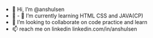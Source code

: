 - 👋 Hi, I’m @anshulsen
- 👀 - 🌱 I’m currently learning HTML CSS and JAVA(CP)
- 💞️ I’m looking to collaborate on code practice and learn 
- 📫 reach me on linkedin linkedin.com/in/anshulsen

<!---
anshulsen/anshulsen is a ✨ special ✨ repository because its `README.md` (this file) appears on your GitHub profile.
You can click the Preview link to take a look at your changes.
--->
